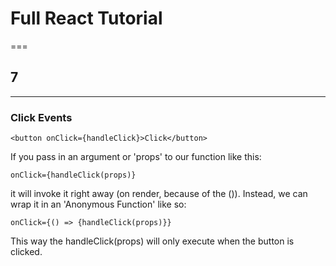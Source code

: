 # Full React Tutorial

===

## 7

---

### Click Events

    <button onClick={handleClick}>Click</button>

If you pass in an argument or 'props' to our function like this:

    onClick={handleClick(props)}

it will invoke it right away (on render, because of the ()).
Instead, we can wrap it in an 'Anonymous Function' like so:

    onClick={() => {handleClick(props)}}

This way the handleClick(props) will only execute when the button is clicked.
